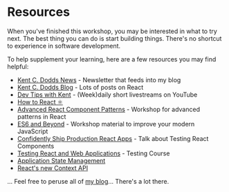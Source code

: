 # Resources

When you've finished this workshop, you may be interested in what to try next.
The best thing you can do is start building things. There's no shortcut to
experience in software development.

To help supplement your learning, here are a few resources you may find helpful:

- [Kent C. Dodds News](http://kcd.im/news) - Newsletter that feeds into my blog
- [Kent C. Dodds Blog](https://blog.kentcdodds.com) - Lots of posts on React
- [Dev Tips with Kent](http://kcd.im/devtips) - (Week)daily short livestreams on YouTube
- [How to React ⚛️](https://blog.kentcdodds.com/how-to-react--9e87f48414d2)
- [Advanced React Component Patterns](https://kentcdodds.com/workshops/#advanced-react-component-patterns) - Workshop for advanced patterns in React
- [ES6 and Beyond](https://kentcdodds.com/workshops/#es6-and-beyond) - Workshop material to improve your modern JavaScript
- [Confidently Ship Production React Apps](https://egghead.io/lessons/react-confidently-ship-production-react-apps) - Talk about Testing React Components
- [Testing React and Web Applications](https://kentcdodds.com/workshops/#testing-react-and-web-applications) - Testing Course
- [Application State Management](https://blog.kentcdodds.com/application-state-management-66de608ccb24)
- [React's new Context API](https://medium.com/dailyjs/reacts--new-context-api-70c9fe01596b)

... Feel free to peruse all of [my blog](https://blog.kentcdodds.com)... There's a lot there.
